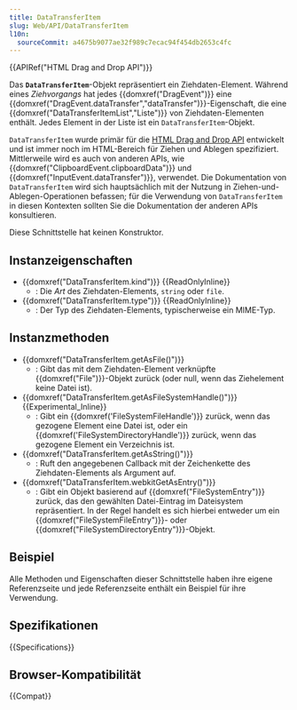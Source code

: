 ```yaml
---
title: DataTransferItem
slug: Web/API/DataTransferItem
l10n:
  sourceCommit: a4675b9077ae32f989c7ecac94f454db2653c4fc
---
```


{{APIRef("HTML Drag and Drop API")}}

Das **`DataTransferItem`**-Objekt repräsentiert ein Ziehdaten-Element. Während eines _Ziehvorgangs_ hat jedes {{domxref("DragEvent")}} eine {{domxref("DragEvent.dataTransfer","dataTransfer")}}-Eigenschaft, die eine {{domxref("DataTransferItemList","Liste")}} von Ziehdaten-Elementen enthält. Jedes Element in der Liste ist ein `DataTransferItem`-Objekt.

`DataTransferItem` wurde primär für die [HTML Drag and Drop API](/de/docs/Web/API/HTML_Drag_and_Drop_API) entwickelt und ist immer noch im HTML-Bereich für Ziehen und Ablegen spezifiziert. Mittlerweile wird es auch von anderen APIs, wie {{domxref("ClipboardEvent.clipboardData")}} und {{domxref("InputEvent.dataTransfer")}}, verwendet. Die Dokumentation von `DataTransferItem` wird sich hauptsächlich mit der Nutzung in Ziehen-und-Ablegen-Operationen befassen; für die Verwendung von `DataTransferItem` in diesen Kontexten sollten Sie die Dokumentation der anderen APIs konsultieren.

Diese Schnittstelle hat keinen Konstruktor.

## Instanzeigenschaften

- {{domxref("DataTransferItem.kind")}} {{ReadOnlyInline}}
  - : Die _Art_ des Ziehdaten-Elements, `string` oder `file`.
- {{domxref("DataTransferItem.type")}} {{ReadOnlyInline}}
  - : Der Typ des Ziehdaten-Elements, typischerweise ein MIME-Typ.

## Instanzmethoden

- {{domxref("DataTransferItem.getAsFile()")}}
  - : Gibt das mit dem Ziehdaten-Element verknüpfte {{domxref("File")}}-Objekt zurück (oder null, wenn das Ziehelement keine Datei ist).
- {{domxref("DataTransferItem.getAsFileSystemHandle()")}} {{Experimental_Inline}}
  - : Gibt ein {{domxref('FileSystemFileHandle')}} zurück, wenn das gezogene Element eine Datei ist, oder ein {{domxref('FileSystemDirectoryHandle')}} zurück, wenn das gezogene Element ein Verzeichnis ist.
- {{domxref("DataTransferItem.getAsString()")}}
  - : Ruft den angegebenen Callback mit der Zeichenkette des Ziehdaten-Elements als Argument auf.
- {{domxref("DataTransferItem.webkitGetAsEntry()")}}
  - : Gibt ein Objekt basierend auf {{domxref("FileSystemEntry")}} zurück, das den gewählten Datei-Eintrag im Dateisystem repräsentiert. In der Regel handelt es sich hierbei entweder um ein {{domxref("FileSystemFileEntry")}}- oder {{domxref("FileSystemDirectoryEntry")}}-Objekt.

## Beispiel

Alle Methoden und Eigenschaften dieser Schnittstelle haben ihre eigene Referenzseite und jede Referenzseite enthält ein Beispiel für ihre Verwendung.

## Spezifikationen

{{Specifications}}

## Browser-Kompatibilität

{{Compat}}
